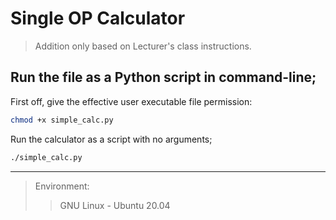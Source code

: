 # Single OP Calculator

> Addition only based on Lecturer's class instructions.

## Run the file as a Python script in command-line;


First off, give the effective user executable file permission: 
```bash 
chmod +x simple_calc.py
```

Run the calculator as a script with no arguments;
```bash
./simple_calc.py
```

---
> Environment:  
>> GNU Linux - Ubuntu 20.04